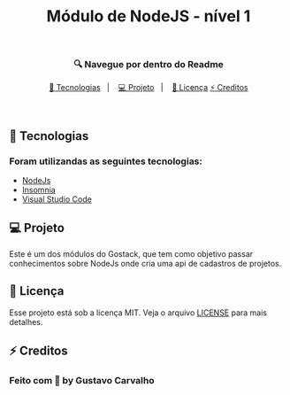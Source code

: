 <h1 align="center"> Módulo de NodeJS - nível 1 </h1>
 &nbsp;
 
<h3 align="center">🔍 Navegue por dentro do Readme </h3>
<p align="center">
  <a href="#-tecnologias">🚀 Tecnologias</a>&nbsp;&nbsp;&nbsp;|&nbsp;&nbsp;&nbsp;
  <a href="#-projeto">💻 Projeto</a>&nbsp;&nbsp;&nbsp;|&nbsp;&nbsp;&nbsp;
  <a href="#-licença">📝 Licença</a>
  <a href="#-creditos">⚡ Creditos</a>
</p>

<br>

## 🚀 Tecnologias

### Foram utilizandas as seguintes tecnologias:

- [NodeJs](https://nodejs.org/en/)
- [Insomnia](https://insomnia.rest/)
- [Visual Studio Code](https://code.visualstudio.com/)

## 💻 Projeto

Este é um dos módulos do Gostack, que tem como objetivo passar conhecimentos sobre NodeJs onde cria uma api de cadastros de projetos.


## 📝 Licença


Esse projeto está sob a licença MIT. Veja o arquivo [LICENSE](LICENSE.md) para mais detalhes.


## ⚡ Creditos

### Feito com 💜 by Gustavo Carvalho
